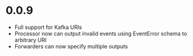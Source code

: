 # 0.0.9
- Full support for Kafka URIs
- Processor now can output invalid events using EventError schema to arbitrary URI
- Forwarders can now specify multiple outputs
